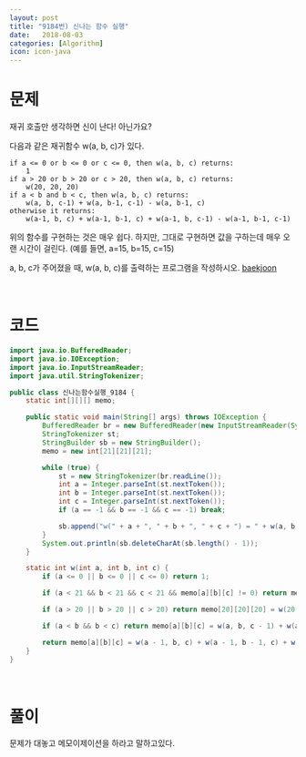 ```yaml
---
layout: post
title: "9184번) 신나는 함수 실행"
date:   2018-08-03
categories: [Algorithm]
icon: icon-java
---
```


# 문제
재귀 호출만 생각하면 신이 난다! 아닌가요?

다음과 같은 재귀함수 w(a, b, c)가 있다. 

    if a <= 0 or b <= 0 or c <= 0, then w(a, b, c) returns:
        1
    if a > 20 or b > 20 or c > 20, then w(a, b, c) returns:
        w(20, 20, 20)
    if a < b and b < c, then w(a, b, c) returns:
        w(a, b, c-1) + w(a, b-1, c-1) - w(a, b-1, c)
    otherwise it returns:
        w(a-1, b, c) + w(a-1, b-1, c) + w(a-1, b, c-1) - w(a-1, b-1, c-1)

위의 함수를 구현하는 것은 매우 쉽다. 하지만, 그대로 구현하면 값을 구하는데 매우 오랜 시간이 걸린다. (예를 들면, a=15, b=15, c=15)

a, b, c가 주어졌을 때, w(a, b, c)를 출력하는 프로그램을 작성하시오. [baekjoon](https://www.acmicpc.net/problem/9184)

<br>

# 코드
```java
import java.io.BufferedReader;
import java.io.IOException;
import java.io.InputStreamReader;
import java.util.StringTokenizer;

public class 신나는함수실행_9184 {
    static int[][][] memo;

    public static void main(String[] args) throws IOException {
        BufferedReader br = new BufferedReader(new InputStreamReader(System.in));
        StringTokenizer st;
        StringBuilder sb = new StringBuilder();
        memo = new int[21][21][21];

        while (true) {
            st = new StringTokenizer(br.readLine());
            int a = Integer.parseInt(st.nextToken());
            int b = Integer.parseInt(st.nextToken());
            int c = Integer.parseInt(st.nextToken());
            if (a == -1 && b == -1 && c == -1) break;

            sb.append("w(" + a + ", " + b + ", " + c + ") = " + w(a, b, c) + "\n");
        }
        System.out.println(sb.deleteCharAt(sb.length() - 1));
    }

    static int w(int a, int b, int c) {
        if (a <= 0 || b <= 0 || c <= 0) return 1;

        if (a < 21 && b < 21 && c < 21 && memo[a][b][c] != 0) return memo[a][b][c];

        if (a > 20 || b > 20 || c > 20) return memo[20][20][20] = w(20, 20, 20);

        if (a < b && b < c) return memo[a][b][c] = w(a, b, c - 1) + w(a, b - 1, c - 1) - w(a, b - 1, c);

        return memo[a][b][c] = w(a - 1, b, c) + w(a - 1, b - 1, c) + w(a - 1, b, c - 1) - w(a - 1, b - 1, c - 1);
    }
}
```

<br>

# 풀이
문제가 대놓고 메모이제이션을 하라고 말하고있다.
